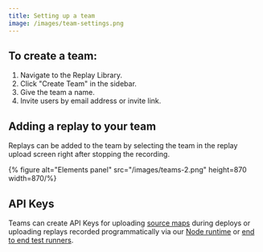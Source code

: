 ```yaml
---
title: Setting up a team
image: /images/team-settings.png
---
```


## To create a team:

1.  Navigate to the Replay Library.
2.  Click "Create Team" in the sidebar.
3.  Give the team a name.
4.  Invite users by email address or invite link.

## Adding a replay to your team

Replays can be added to the team by selecting the team in the replay upload screen right after stopping the recording.

{% figure alt="Elements panel" src="/images/teams-2.png" height=870 width=870/%}

## API Keys

Teams can create API Keys for uploading [source maps](/replay-cli/source-maps) during deploys or uploading replays recorded programmatically via our [Node runtime](/replay-runtimes/replay-node) or [end to end test runners](/test-runners/overview).
